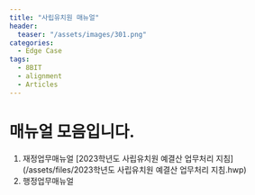 ```yaml
---
title: "사립유치원 매뉴얼"
header:
  teaser: "/assets/images/301.png"
categories:
  - Edge Case
tags:
  - 8BIT
  - alignment
  - Articles
---
```


# 매뉴얼 모음입니다.

1. 재정업무매뉴얼 [2023학년도 사립유치원 예결산 업무처리 지침](/assets/files/2023학년도 사립유치원 예결산 업무처리 지침.hwp)
2. 행정업무매뉴얼


